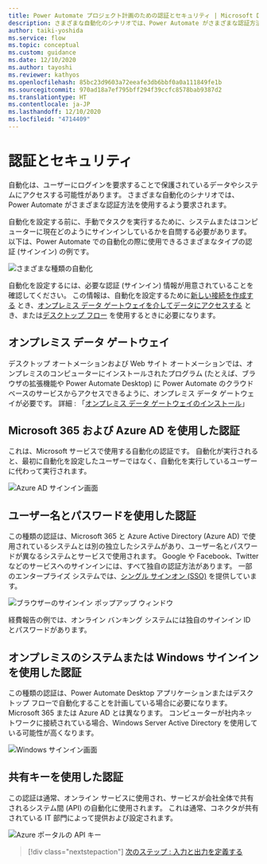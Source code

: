 ```yaml
---
title: Power Automate プロジェクト計画のための認証とセキュリティ | Microsoft Docs
description: さまざまな自動化のシナリオでは、Power Automate がさまざまな認証方法を使用するよう要求されます。 この記事では、それらについて説明しています。
author: taiki-yoshida
ms.service: flow
ms.topic: conceptual
ms.custom: guidance
ms.date: 12/10/2020
ms.author: tayoshi
ms.reviewer: kathyos
ms.openlocfilehash: 85bc23d9603a72eeafe3db6bbf0a0a111849fe1b
ms.sourcegitcommit: 970ad18a7ef795bff294f39ccfc8578bab9387d2
ms.translationtype: HT
ms.contentlocale: ja-JP
ms.lasthandoff: 12/10/2020
ms.locfileid: "4714409"
---
```

# <a name="authentication-and-security"></a>認証とセキュリティ

自動化は、ユーザーにログインを要求することで保護されているデータやシステムにアクセスする可能性があります。 さまざまな自動化のシナリオでは、Power Automate がさまざまな認証方法を使用するよう要求されます。

自動化を設定する前に、手動でタスクを実行するために、システムまたはコンピューターに現在どのようにサインインしているかを自問する必要があります。 以下は、Power Automate での自動化の際に使用できるさまざまなタイプの認証 (サインイン) の例です。

![さまざまな種類の自動化](media/automation-types.png "さまざまな種類の自動化")

自動化を設定するには、必要な認証 (サインイン) 情報が用意されていることを確認してください。 この情報は、自動化を設定するために[新しい接続を作成する](../../add-manage-connections.md) とき、[オンプレミス データ ゲートウェイを介してデータにアクセスする](../../add-manage-connections.md#connect-to-your-data-through-an-on-premises-data-gateway) とき、または[デスクトップ フロー](../../desktop-flows/introduction.md) を使用するときに必要になります。

## <a name="on-premises-data-gateway"></a>オンプレミス データ ゲートウェイ

デスクトップ オートメーションおよび Web サイト オートメーションでは、オンプレミスのコンピューターにインストールされたプログラム (たとえば、ブラウザの拡張機能や Power Automate Desktop) に Power Automate のクラウドベースのサービスからアクセスできるように、オンプレミス データ ゲートウェイが必要です。 詳細 : 「[オンプレミス データ ゲートウェイのインストール](/data-integration/gateway/service-gateway-install)」

## <a name="authentication-by-using-microsoft-365-and-azure-ad"></a>Microsoft 365 および Azure AD を使用した認証

これは、Microsoft サービスで使用する自動化の認証です。 自動化が実行されると、最初に自動化を設定したユーザーではなく、自動化を実行しているユーザーに代わって実行されます。

![Azure AD サインイン画面](media/azure-ad-login.png "Azure AD サインイン画面")

## <a name="authentication-by-using-a-username-and-password"></a>ユーザー名とパスワードを使用した認証

この種類の認証は、Microsoft 365 と Azure Active Directory (Azure AD) で使用されているシステムとは別の独立したシステムがあり、ユーザー名とパスワードが異なるシステムとサービスで使用されます。 Google や Facebook、Twitter などのサービスへのサインインには、すべて独自の認証方法があります。 一部のエンタープライズ システムでは、[シングル サインオン (SSO)](/azure/active-directory/manage-apps/what-is-single-sign-on) を提供しています。

![ブラウザーのサインイン ポップアップ ウィンドウ](media/browser-login.png "ブラウザーのサインイン ポップアップ ウィンドウ")

経費報告の例では、オンライン バンキング システムには独自のサインイン ID とパスワードがあります。

## <a name="authentication-by-using-an-on-premises-system-or-windows-sign-in"></a>オンプレミスのシステムまたは Windows サインインを使用した認証

この種類の認証は、Power Automate Desktop アプリケーションまたはデスクトップ フローで自動化することを計画している場合に必要になります。 Microsoft 365 または Azure AD とは異なります。 コンピューターが社内ネットワークに接続されている場合、Windows Server Active Directory を使用している可能性が高くなります。

![Windows サインイン画面](media/windows-login.jpg "Windows サインイン画面")

## <a name="authentication-by-using-a-shared-key"></a>共有キーを使用した認証

この認証は通常、オンライン サービスに使用され、サービスが会社全体で共有されるシステム間 (API) の自動化に使用されます。 これは通常、コネクタが共有されている IT 部門によって提供および設定されます。

![Azure ポータルの API キー](media/azure-api-key.png "Azure ポータルの API キー")

> [!div class="nextstepaction"]
> [次のステップ : 入力と出力を定義する](define-input-output.md)